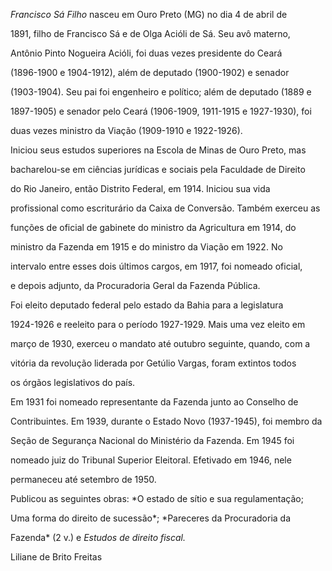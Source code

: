 

*Francisco Sá Filho* nasceu em Ouro Preto (MG) no dia 4 de abril de

1891, filho de Francisco Sá e de Olga Acióli de Sá. Seu avô materno,

Antônio Pinto Nogueira Acióli, foi duas vezes presidente do Ceará

(1896-1900 e 1904-1912), além de deputado (1900-1902) e senador

(1903-1904). Seu pai foi engenheiro e político; além de deputado (1889 e

1897-1905) e senador pelo Ceará (1906-1909, 1911-1915 e 1927-1930), foi

duas vezes ministro da Viação (1909-1910 e 1922-1926).



Iniciou seus estudos superiores na Escola de Minas de Ouro Preto, mas

bacharelou-se em ciências jurídicas e sociais pela Faculdade de Direito

do Rio Janeiro, então Distrito Federal, em 1914. Iniciou sua vida

profissional como escriturário da Caixa de Conversão. Também exerceu as

funções de oficial de gabinete do ministro da Agricultura em 1914, do

ministro da Fazenda em 1915 e do ministro da Viação em 1922. No

intervalo entre esses dois últimos cargos, em 1917, foi nomeado oficial,

e depois adjunto, da Procuradoria Geral da Fazenda Pública.



Foi eleito deputado federal pelo estado da Bahia para a legislatura

1924-1926 e reeleito para o período 1927-1929. Mais uma vez eleito em

março de 1930, exerceu o mandato até outubro seguinte, quando, com a

vitória da revolução liderada por Getúlio Vargas, foram extintos todos

os órgãos legislativos do país.



Em 1931 foi nomeado representante da Fazenda junto ao Conselho de

Contribuintes. Em 1939, durante o Estado Novo (1937-1945), foi membro da

Seção de Segurança Nacional do Ministério da Fazenda. Em 1945 foi

nomeado juiz do Tribunal Superior Eleitoral. Efetivado em 1946, nele

permaneceu até setembro de 1950.



Publicou as seguintes obras: *O estado de sítio e sua regulamentação;

Uma forma do direito de sucessão*; *Pareceres da Procuradoria da

Fazenda* (2 v.) e *Estudos de direito fiscal.*



Liliane de Brito Freitas



